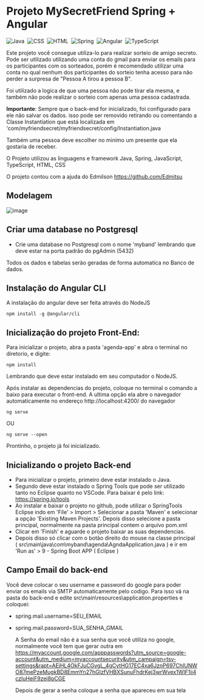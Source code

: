 # Projeto MySecretFriend Spring + Angular

  ![Java](https://img.shields.io/badge/-Java-0D1117?style=for-the-badge&logo=Java8&logoColor=1572B6&labelColor=0D1117)&nbsp;
  ![CSS](https://img.shields.io/badge/-CSS-0D1117?style=for-the-badge&logo=CSS3&logoColor=1572B6&labelColor=0D1117)&nbsp;
  ![HTML](https://img.shields.io/badge/-Html-0D1117?style=for-the-badge&logo=html5&labelColor=0D1117)&nbsp;
  ![Spring](https://img.shields.io/badge/-Spring-0D1117?style=for-the-badge&logo=Spring&labelColor=0D1117)&nbsp;
  ![Angular](https://img.shields.io/badge/-Angular-0D1117?style=for-the-badge&logo=Angular&labelColor=0D1117)&nbsp;
  ![TypeScript](https://img.shields.io/badge/-TypeScript-0D1117?style=for-the-badge&logo=TypeScript&labelColor=0D1117)&nbsp;

  
Este projeto você consegue utiliza-lo para realizar sorteio de amigo secreto. Pode ser utilizado utilizando uma conta do gmail para enviar os emails para os participantes com os sorteados, porém é recomendado utilizar uma conta no qual nenhum dos participantes do sorteio tenha acesso para não perder a surpresa de "Pessoa A tirou a pessoa B".


Foi utilizado a logica de que uma pessoa não pode tirar ela mesma, e também não pode realizar o sorteio com apenas uma pessoa cadastrada.


 **Importante**: Sempre que o back-end for inicializado, foi configurado para ele não salvar os dados. isso pode ser removido retirando ou comentando a Classe Instantiation que está localizada em 'com/myfriendsecret/myfriendsecret/config/Instantiation.java


Também uma pessoa deve escolher no minimo um presente que ela gostaria de receber.


O Projeto utilizou as linguagens e framework Java, Spring, JavaScript, TypeScript, HTML, CSS


O projeto contou com a ajuda do Edmilson https://github.com/Edmitsu

## Modelagem
![image](https://github.com/MaranoMMV/MySecretFriend/assets/77554696/c0ab5600-44a1-40b8-abb7-2b720a7f121b)

## Criar uma database no Postgresql
* Crie uma database no Postgresql com o nome 'myband' lembrando que deve estar na porta padrão do pgAdmin (5432)

Todos os dados e tabelas serão geradas de forma automatica no Banco de dados.

## Instalação do Angular CLI
A instalação do angular deve ser feita através do NodeJS
```
npm install -g @angular/cli
```

## Inicialização do projeto Front-End:
Para inicializar o projeto, abra a pasta 'agenda-app' e abra o terminal no diretorio, e digite:

```
npm install
```

Lembrando que deve estar instalado em seu computador o NodeJS.

Após instalar as dependencias do projeto, coloque no terminal o comando a baixo para executar o front-end. A ultima opção ela abre o navegador automaticamente no endereço http://localhost:4200/ do navegador
```
ng serve
```
OU
```
ng serve --open
```

Prontinho, o projeto já foi inicializado.

## Inicializando o projeto Back-end
* Para inicializar o projeto, primeiro deve estar instalado o Java.
* Segundo deve estar instalado o Spring Tools que pode ser utilizado tanto no Eclipse quanto no VSCode. Para baixar é pelo link: https://spring.io/tools
* Ao instalar e baixar o projeto no github, pode utilizar o SpringTools Eclipse indo em 'File' > Import > Selecionar a pasta 'Maven' e selecionar a opção 'Existing Maven Projects'. Depois disso selecione a pasta principal, normalmente na pasta principal contem o arquivo pom.xml
* Clicar em 'Finish' e aguarde o projeto baixar as suas dependencias.
* Depois disso só clicar com o botão direito do mouse na classe principal ( src\main\java\com\myband\agenda\AgndaApplication.java ) e ir em 'Run as' > 9 - Spring Boot APP ( Eclipse )

## Campo Email do back-end
Você deve colocar o seu username e password do google para poder enviar os emails via SMTP automaticamente pelo codigo. Para isso vá na pasta do back-end e edite src\main\resources\application.properties e coloquei:
* spring.mail.username=SEU_EMAIL
* spring.mail.password=SUA_SENHA_GMAIL


    A Senha do email não é a sua senha que você utiliza no google, normalmente você tem que gerar outra em https://myaccount.google.com/apppasswords?utm_source=google-account&utm_medium=myaccountsecurity&utm_campaign=tsv-settings&rapt=AEjHL4OkFJuCGvgL_4gCytHG17EC4xa6JznP697ChIUNWO87mePzeMugkBD8EmmYn27hGIzfVHBXSunuFhdrKej3wrWvex1WIF1ii4czluHeiF9zej8pCGE

     Depois de gerar a senha coloque a senha que apareceu em sua tela
